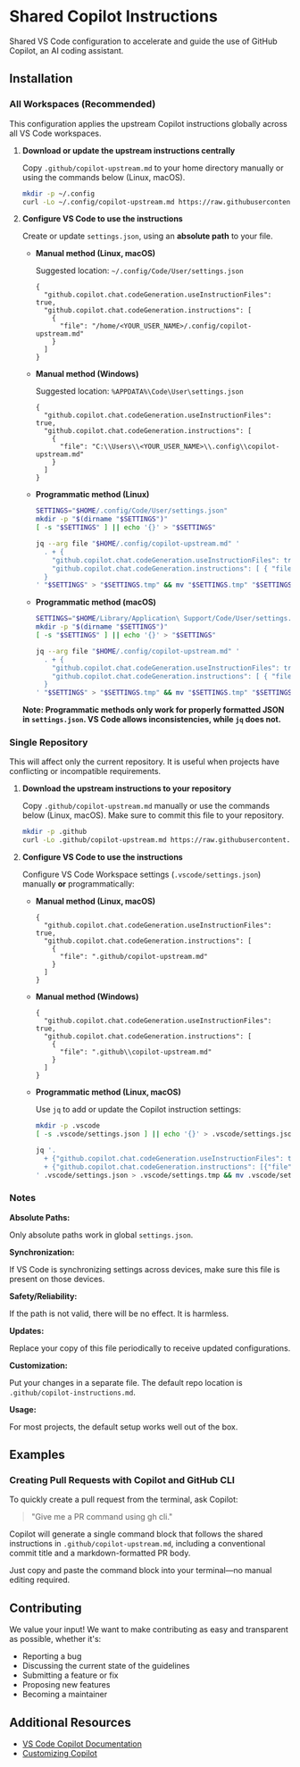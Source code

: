 # Shared Copilot Instructions

Shared VS Code configuration to accelerate and guide the use of GitHub Copilot, an AI coding assistant.

## Installation

### All Workspaces (Recommended)

This configuration applies the upstream Copilot instructions globally across all VS Code workspaces.

1. **Download or update the upstream instructions centrally**

   Copy `.github/copilot-upstream.md` to your home directory manually or using the commands below (Linux, macOS).

   ```bash
   mkdir -p ~/.config
   curl -Lo ~/.config/copilot-upstream.md https://raw.githubusercontent.com/bcgov/copilot-instructions/main/.github/copilot-upstream.md
   ```

2. **Configure VS Code to use the instructions**

   Create or update `settings.json`, using an **absolute path** to your file.

   - **Manual method (Linux, macOS)**

     Suggested location: `~/.config/Code/User/settings.json`

     ```jsonc
     {
       "github.copilot.chat.codeGeneration.useInstructionFiles": true,
       "github.copilot.chat.codeGeneration.instructions": [
         {
           "file": "/home/<YOUR_USER_NAME>/.config/copilot-upstream.md"
         }
       ]
     }
     ```

   - **Manual method (Windows)**

     Suggested location: `%APPDATA%\Code\User\settings.json`

     ```jsonc
     {
       "github.copilot.chat.codeGeneration.useInstructionFiles": true,
       "github.copilot.chat.codeGeneration.instructions": [
         {
           "file": "C:\\Users\\<YOUR_USER_NAME>\\.config\\copilot-upstream.md"
         }
       ]
     }
     ```

   - **Programmatic method (Linux)**

     ```bash
     SETTINGS="$HOME/.config/Code/User/settings.json"
     mkdir -p "$(dirname "$SETTINGS")"
     [ -s "$SETTINGS" ] || echo '{}' > "$SETTINGS"

     jq --arg file "$HOME/.config/copilot-upstream.md" '
       . + {
         "github.copilot.chat.codeGeneration.useInstructionFiles": true,
         "github.copilot.chat.codeGeneration.instructions": [ { "file": $file } ]
       }
     ' "$SETTINGS" > "$SETTINGS.tmp" && mv "$SETTINGS.tmp" "$SETTINGS"
     ```

   - **Programmatic method (macOS)**

     ```bash
     SETTINGS="$HOME/Library/Application\ Support/Code/User/settings.json"
     mkdir -p "$(dirname "$SETTINGS")"
     [ -s "$SETTINGS" ] || echo '{}' > "$SETTINGS"

     jq --arg file "$HOME/.config/copilot-upstream.md" '
       . + {
         "github.copilot.chat.codeGeneration.useInstructionFiles": true,
         "github.copilot.chat.codeGeneration.instructions": [ { "file": $file } ]
       }
     ' "$SETTINGS" > "$SETTINGS.tmp" && mv "$SETTINGS.tmp" "$SETTINGS"
     ```

   **Note: Programmatic methods only work for properly formatted JSON in `settings.json`. VS Code allows inconsistencies, while `jq` does not.**

### Single Repository

This will affect only the current repository. It is useful when projects have conflicting or incompatible requirements.

1. **Download the upstream instructions to your repository**

   Copy `.github/copilot-upstream.md` manually or use the commands below (Linux, macOS). Make sure to commit this file to your repository.

   ```bash
   mkdir -p .github
   curl -Lo .github/copilot-upstream.md https://raw.githubusercontent.com/bcgov/copilot-instructions/main/.github/copilot-upstream.md
   ```

2. **Configure VS Code to use the instructions**

   Configure VS Code Workspace settings (`.vscode/settings.json`) manually **or** programmatically:

   - **Manual method (Linux, macOS)**

     ```jsonc
     {
       "github.copilot.chat.codeGeneration.useInstructionFiles": true,
       "github.copilot.chat.codeGeneration.instructions": [
         {
           "file": ".github/copilot-upstream.md"
         }
       ]
     }
     ```

   - **Manual method (Windows)**

     ```jsonc
     {
       "github.copilot.chat.codeGeneration.useInstructionFiles": true,
       "github.copilot.chat.codeGeneration.instructions": [
         {
           "file": ".github\\copilot-upstream.md"
         }
       ]
     }
     ```

   - **Programmatic method (Linux, macOS)**
   
     Use `jq` to add or update the Copilot instruction settings:

     ```bash
     mkdir -p .vscode
     [ -s .vscode/settings.json ] || echo '{}' > .vscode/settings.json

     jq '.
       + {"github.copilot.chat.codeGeneration.useInstructionFiles": true}
       + {"github.copilot.chat.codeGeneration.instructions": [{"file": ".github/copilot-upstream.md"}]}
     ' .vscode/settings.json > .vscode/settings.tmp && mv .vscode/settings.tmp .vscode/settings.json
     ```

### Notes

**Absolute Paths:**

Only absolute paths work in global `settings.json`.

**Synchronization:**

If VS Code is synchronizing settings across devices, make sure this file is present on those devices.

**Safety/Reliability:**

If the path is not valid, there will be no effect. It is harmless.

**Updates:**

Replace your copy of this file periodically to receive updated configurations.

**Customization:**

Put your changes in a separate file. The default repo location is `.github/copilot-instructions.md`.

**Usage:**

For most projects, the default setup works well out of the box.

## Examples

### Creating Pull Requests with Copilot and GitHub CLI

To quickly create a pull request from the terminal, ask Copilot:

> "Give me a PR command using gh cli."



Copilot will generate a single command block that follows the shared instructions in `.github/copilot-upstream.md`, including a conventional commit title and a markdown-formatted PR body.

Just copy and paste the command block into your terminal—no manual editing required.

## Contributing

We value your input! We want to make contributing as easy and transparent as possible, whether it's:

- Reporting a bug
- Discussing the current state of the guidelines
- Submitting a feature or fix
- Proposing new features
- Becoming a maintainer

## Additional Resources

- [VS Code Copilot Documentation](https://code.visualstudio.com/docs/copilot/overview)
- [Customizing Copilot](https://code.visualstudio.com/docs/copilot/copilot-customization)
